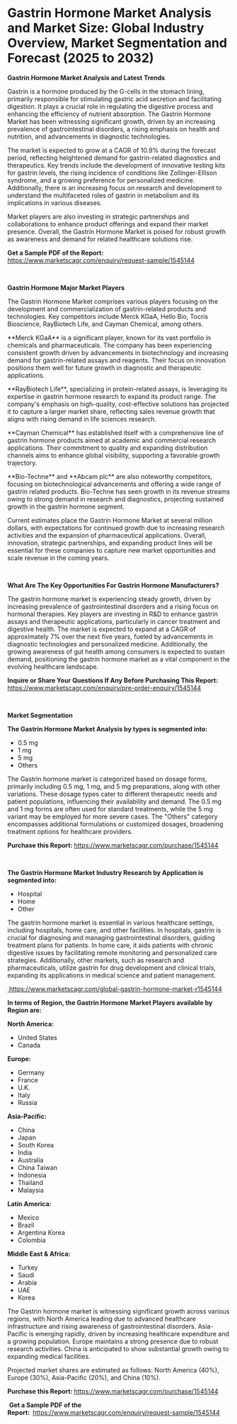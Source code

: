 <p><h1>Gastrin Hormone Market Analysis and Market Size: Global Industry Overview, Market Segmentation and Forecast (2025 to 2032)</h1></p><p><strong>Gastrin Hormone Market Analysis and Latest Trends</strong></p>
<p><p>Gastrin is a hormone produced by the G-cells in the stomach lining, primarily responsible for stimulating gastric acid secretion and facilitating digestion. It plays a crucial role in regulating the digestive process and enhancing the efficiency of nutrient absorption. The Gastrin Hormone Market has been witnessing significant growth, driven by an increasing prevalence of gastrointestinal disorders, a rising emphasis on health and nutrition, and advancements in diagnostic technologies.</p><p>The market is expected to grow at a CAGR of 10.9% during the forecast period, reflecting heightened demand for gastrin-related diagnostics and therapeutics. Key trends include the development of innovative testing kits for gastrin levels, the rising incidence of conditions like Zollinger-Ellison syndrome, and a growing preference for personalized medicine. Additionally, there is an increasing focus on research and development to understand the multifaceted roles of gastrin in metabolism and its implications in various diseases.</p><p>Market players are also investing in strategic partnerships and collaborations to enhance product offerings and expand their market presence. Overall, the Gastrin Hormone Market is poised for robust growth as awareness and demand for related healthcare solutions rise.</p></p>
<p><strong>Get a Sample PDF of the Report:&nbsp;</strong> <a href="https://www.marketscagr.com/enquiry/request-sample/1545144?utm_campaign=2465&utm_medium=2&utm_source=Github&utm_content=ia&utm_term=19042025&utm_id=gastrin-hormone">https://www.marketscagr.com/enquiry/request-sample/1545144</a></p>
<p>&nbsp;</p>
<p><strong>Gastrin Hormone Major Market Players</strong></p>
<p><p>The Gastrin Hormone Market comprises various players focusing on the development and commercialization of gastrin-related products and technologies. Key competitors include Merck KGaA, Hello Bio, Tocris Bioscience, RayBiotech Life, and Cayman Chemical, among others. </p><p>**Merck KGaA** is a significant player, known for its vast portfolio in chemicals and pharmaceuticals. The company has been experiencing consistent growth driven by advancements in biotechnology and increasing demand for gastrin-related assays and reagents. Their focus on innovation positions them well for future growth in diagnostic and therapeutic applications.</p><p>**RayBiotech Life**, specializing in protein-related assays, is leveraging its expertise in gastrin hormone research to expand its product range. The company's emphasis on high-quality, cost-effective solutions has projected it to capture a larger market share, reflecting sales revenue growth that aligns with rising demand in life sciences research.</p><p>**Cayman Chemical** has established itself with a comprehensive line of gastrin hormone products aimed at academic and commercial research applications. Their commitment to quality and expanding distribution channels aims to enhance global visibility, supporting a favorable growth trajectory.</p><p>**Bio-Techne** and **Abcam plc** are also noteworthy competitors, focusing on biotechnological advancements and offering a wide range of gastrin related products. Bio-Techne has seen growth in its revenue streams owing to strong demand in research and diagnostics, projecting sustained growth in the gastrin hormone segment. </p><p>Current estimates place the Gastrin Hormone Market at several million dollars, with expectations for continued growth due to increasing research activities and the expansion of pharmaceutical applications. Overall, innovation, strategic partnerships, and expanding product lines will be essential for these companies to capture new market opportunities and scale revenue in the coming years.</p></p>
<p>&nbsp;</p>
<p><strong>What Are The Key Opportunities For Gastrin Hormone Manufacturers?</strong></p>
<p><p>The gastrin hormone market is experiencing steady growth, driven by increasing prevalence of gastrointestinal disorders and a rising focus on hormonal therapies. Key players are investing in R&D to enhance gastrin assays and therapeutic applications, particularly in cancer treatment and digestive health. The market is expected to expand at a CAGR of approximately 7% over the next five years, fueled by advancements in diagnostic technologies and personalized medicine. Additionally, the growing awareness of gut health among consumers is expected to sustain demand, positioning the gastrin hormone market as a vital component in the evolving healthcare landscape.</p></p>
<p><strong>Inquire or Share Your Questions If Any Before Purchasing This Report:</strong> <a href="https://www.marketscagr.com/enquiry/pre-order-enquiry/1545144?utm_campaign=2465&utm_medium=2&utm_source=Github&utm_content=ia&utm_term=19042025&utm_id=gastrin-hormone">https://www.marketscagr.com/enquiry/pre-order-enquiry/1545144</a></p>
<p>&nbsp;</p>
<p><strong>Market Segmentation</strong></p>
<p><strong>The Gastrin Hormone Market Analysis by types is segmented into:</strong></p>
<p><ul><li>0.5 mg</li><li>1 mg</li><li>5 mg</li><li>Others</li></ul></p>
<p><p>The Gastrin hormone market is categorized based on dosage forms, primarily including 0.5 mg, 1 mg, and 5 mg preparations, along with other variations. These dosage types cater to different therapeutic needs and patient populations, influencing their availability and demand. The 0.5 mg and 1 mg forms are often used for standard treatments, while the 5 mg variant may be employed for more severe cases. The "Others" category encompasses additional formulations or customized dosages, broadening treatment options for healthcare providers.</p></p>
<p><strong>Purchase this Report:&nbsp;</strong><a href="https://www.marketscagr.com/purchase/1545144?utm_campaign=2465&utm_medium=2&utm_source=Github&utm_content=ia&utm_term=19042025&utm_id=gastrin-hormone">https://www.marketscagr.com/purchase/1545144</a></p>
<p>&nbsp;</p>
<p><strong>The Gastrin Hormone Market Industry Research by Application is segmented into:</strong></p>
<p><ul><li>Hospital</li><li>Home</li><li>Other</li></ul></p>
<p><p>The gastrin hormone market is essential in various healthcare settings, including hospitals, home care, and other facilities. In hospitals, gastrin is crucial for diagnosing and managing gastrointestinal disorders, guiding treatment plans for patients. In home care, it aids patients with chronic digestive issues by facilitating remote monitoring and personalized care strategies. Additionally, other markets, such as research and pharmaceuticals, utilize gastrin for drug development and clinical trials, expanding its applications in medical science and patient management.</p></p>
<p><a href="https://www.marketscagr.com/global-gastrin-hormone-market-r1545144?utm_campaign=2465&utm_medium=2&utm_source=Github&utm_content=ia&utm_term=19042025&utm_id=gastrin-hormone">&nbsp;https://www.marketscagr.com/global-gastrin-hormone-market-r1545144</a></p>
<p><strong>In terms of Region, the Gastrin Hormone Market Players available by Region are:</strong></p>
<p>
    <p> <strong> North America: </strong>
        <ul>
            <li>United States</li>
            <li>Canada</li>
        </ul>
        </p> 
    <p> <strong> Europe: </strong>
        <ul>
            <li>Germany</li>
            <li>France</li>
            <li>U.K.</li>
            <li>Italy</li>
            <li>Russia</li>
        </ul>
        </p> 
    <p> <strong> Asia-Pacific: </strong>
        <ul>
            <li>China</li>
            <li>Japan</li>
            <li>South Korea</li>
            <li>India</li>
            <li>Australia</li>
            <li>China Taiwan</li>
            <li>Indonesia</li>
            <li>Thailand</li>
            <li>Malaysia</li>
        </ul>
        </p> 
    <p> <strong> Latin America: </strong>
        <ul>
            <li>Mexico</li>
            <li>Brazil</li>
            <li>Argentina Korea</li>
            <li>Colombia</li>
        </ul>
        </p> 
    <p> <strong> Middle East & Africa: </strong>
        <ul>
            <li>Turkey</li>
            <li>Saudi</li>
            <li>Arabia</li>
            <li>UAE</li>
            <li>Korea</li>
        </ul>
    </p>
    </p>
<p><p>The Gastrin hormone market is witnessing significant growth across various regions, with North America leading due to advanced healthcare infrastructure and rising awareness of gastrointestinal disorders. Asia-Pacific is emerging rapidly, driven by increasing healthcare expenditure and a growing population. Europe maintains a strong presence due to robust research activities. China is anticipated to show substantial growth owing to expanding medical facilities.</p><p>Projected market shares are estimated as follows: North America (40%), Europe (30%), Asia-Pacific (20%), and China (10%).</p></p>
<p><strong>Purchase this Report: </strong><a href="https://www.marketscagr.com/purchase/1545144?utm_campaign=2465&utm_medium=2&utm_source=Github&utm_content=ia&utm_term=19042025&utm_id=gastrin-hormone">https://www.marketscagr.com/purchase/1545144</a></p>
<p>&nbsp;<strong>Get a Sample PDF of the Report:&nbsp;&nbsp;</strong><a href="https://www.marketscagr.com/enquiry/request-sample/1545144?utm_campaign=2465&utm_medium=2&utm_source=Github&utm_content=ia&utm_term=19042025&utm_id=gastrin-hormone">https://www.marketscagr.com/enquiry/request-sample/1545144</a></p>
<p><strong></strong></p>
<p><p></p><p></p><p></p></p>